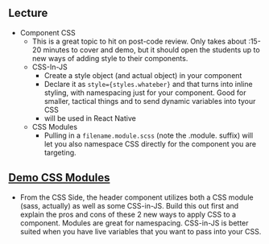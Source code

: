 

## Lecture
* Component CSS
  * This is a great topic to hit on post-code review. Only takes about :15-20 minutes to cover and demo, but it should open the students up to new ways of adding style to their components.
  * CSS-In-JS
    * Create a style object (and actual object) in your component
    * Declare it as ```style={styles.whateber}``` and that turns into inline styling, with namespacing just for your component.  Good for smaller, tactical things and to send dynamic variables into tyour CSS
    * will be used in React Native
  * CSS Modules
    * Pulling in a `filename.module.scss` (note the .module. suffix) will let you also namespace CSS directly for the component you are targeting.
  


## [Demo CSS Modules](https://codesandbox.io/s/n4znk8m7vl)

* From the CSS Side, the header component utilizes both a CSS module (sass, actually) as well as some CSS-in-JS. Build this out first and explain the pros and cons of these 2 new ways to apply CSS to a component.  Modules are great for namespacing. CSS-in-JS is better suited when you have live variables that you want to pass into your CSS.
